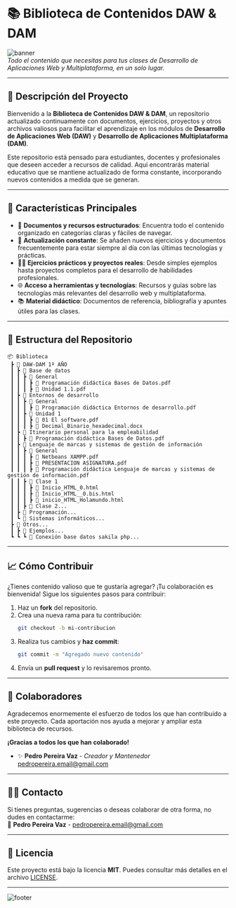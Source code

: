 
# 📚 **Biblioteca de Contenidos DAW & DAM**

![banner](https://via.placeholder.com/1200x100.png/1f2426/e4b2ad?text=Biblioteca+DAW+%26+DAM)  
*Todo el contenido que necesitas para tus clases de Desarrollo de Aplicaciones Web y Multiplataforma, en un solo lugar.*

---

## 📝 **Descripción del Proyecto**

Bienvenido a la **Biblioteca de Contenidos DAW & DAM**, un repositorio actualizado continuamente con documentos, ejercicios, proyectos y otros archivos valiosos para facilitar el aprendizaje en los módulos de **Desarrollo de Aplicaciones Web (DAW)** y **Desarrollo de Aplicaciones Multiplataforma (DAM)**.

Este repositorio está pensado para estudiantes, docentes y profesionales que deseen acceder a recursos de calidad. Aquí encontrarás material educativo que se mantiene actualizado de forma constante, incorporando nuevos contenidos a medida que se generan.

---

## 🚀 **Características Principales**

- 📁 **Documentos y recursos estructurados**: Encuentra todo el contenido organizado en categorías claras y fáciles de navegar.
- 🔄 **Actualización constante**: Se añaden nuevos ejercicios y documentos frecuentemente para estar siempre al día con las últimas tecnologías y prácticas.
- 🧑‍🏫 **Ejercicios prácticos y proyectos reales**: Desde simples ejemplos hasta proyectos completos para el desarrollo de habilidades profesionales.
- 🌐 **Acceso a herramientas y tecnologías**: Recursos y guías sobre las tecnologías más relevantes del desarrollo web y multiplataforma.
- 📚 **Material didáctico**: Documentos de referencia, bibliografía y apuntes útiles para las clases.

---

## 📂 **Estructura del Repositorio**

```
📦 Biblioteca
 ┣ 📂 DAW-DAM 1º AÑO
 ┃ ┣ 📂 Base de datos
 ┃ ┃ ┣ 📂 General
 ┃ ┃ ┃ ┣ 📜 Programación didáctica Bases de Datos.pdf
 ┃ ┃ ┃ ┣ 📜 Unidad 1.1.pdf
 ┃ ┣ 📂 Entornos de desarrollo
 ┃ ┃ ┣ 📂 General
 ┃ ┃ ┃ ┣ 📜 Programación didáctica Entornos de desarrollo.pdf
 ┃ ┃ ┣ 📂 Unidad 1
 ┃ ┃ ┃ ┣ 📜 01 El software.pdf
 ┃ ┃ ┃ ┣ 📜 Decimal_Binario_hexadecimal.docx
 ┃ ┣ 📂 Itinerario personal para la empleabilidad
 ┃ ┃ ┣ 📜 Programación didáctica Bases de Datos.pdf
 ┃ ┣ 📂 Lenguaje de marcas y sistemas de gestión de información
 ┃ ┃ ┣ 📂 General
 ┃ ┃ ┃ ┣ 📜 Netbeans XAMPP.pdf
 ┃ ┃ ┃ ┣ 📜 PRESENTACION ASIGNATURA.pdf
 ┃ ┃ ┃ ┣ 📜 Programación didáctica Lenguaje de marcas y sistemas de gestión de información.pdf
 ┃ ┃ ┣ 📂 Clase 1
 ┃ ┃ ┃ ┣ 📜 Inicio_HTML_0.html
 ┃ ┃ ┃ ┣ 📜 Inicio_HTML__0.bis.html
 ┃ ┃ ┃ ┣ 📜 inicio_HTML_Holamundo.html
 ┃ ┃ ┣ 📂 Clase 2...
 ┃ ┣ 📂 Programación...
 ┃ ┗ 📂 Sistemas informáticos...
 ┣ 📂 Otros...
 ┃ ┣ 📂 Ejemplos...
 ┗ ┗ ┗ 📜 Conexión base datos sakila php...
```

---

## 📈 **Cómo Contribuir**

¿Tienes contenido valioso que te gustaría agregar? ¡Tu colaboración es bienvenida! Sigue los siguientes pasos para contribuir:

1. Haz un **fork** del repositorio.
2. Crea una nueva rama para tu contribución:
   ```bash
   git checkout -b mi-contribucion
   ```
3. Realiza tus cambios y **haz commit**:
   ```bash
   git commit -m "Agregado nuevo contenido"
   ```
4. Envía un **pull request** y lo revisaremos pronto.

---

## 🎉 **Colaboradores**

Agradecemos enormemente el esfuerzo de todos los que han contribuido a este proyecto. Cada aportación nos ayuda a mejorar y ampliar esta biblioteca de recursos.  

**¡Gracias a todos los que han colaborado!**

<!-- Aquí puedes agregar nombres de los colaboradores actuales -->
- ✨ **Pedro Pereira Vaz** - *Creador y Mantenedor*  
  [pedropereira.email@gmail.com](mailto:pedropereira.email@gmail.com)

---

## 🧑‍💻 **Contacto**

Si tienes preguntas, sugerencias o deseas colaborar de otra forma, no dudes en contactarme:  
📧 **Pedro Pereira Vaz** - [pedropereira.email@gmail.com](mailto:pedropereira.email@gmail.com)

---

## 📜 **Licencia**

Este proyecto está bajo la licencia **MIT**. Puedes consultar más detalles en el archivo [LICENSE](./LICENSE).

---

![footer](https://via.placeholder.com/1200x100.png?text=Gracias+por+visitar+la+Biblioteca+DAW+%26+DAM)
